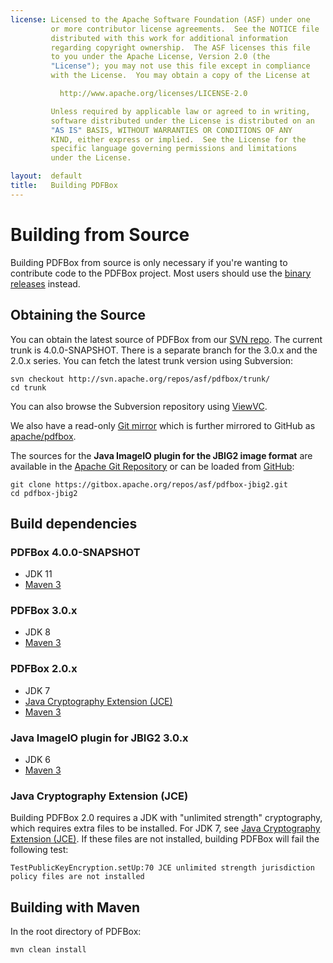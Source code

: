 ```yaml
---
license: Licensed to the Apache Software Foundation (ASF) under one
         or more contributor license agreements.  See the NOTICE file
         distributed with this work for additional information
         regarding copyright ownership.  The ASF licenses this file
         to you under the Apache License, Version 2.0 (the
         "License"); you may not use this file except in compliance
         with the License.  You may obtain a copy of the License at

           http://www.apache.org/licenses/LICENSE-2.0

         Unless required by applicable law or agreed to in writing,
         software distributed under the License is distributed on an
         "AS IS" BASIS, WITHOUT WARRANTIES OR CONDITIONS OF ANY
         KIND, either express or implied.  See the License for the
         specific language governing permissions and limitations
         under the License.

layout:  default
title:   Building PDFBox
---
```


# Building from Source

Building PDFBox from source is only necessary if you're wanting to contribute code to the PDFBox project. Most users should use the [binary releases](http://pdfbox.apache.org/download.cgi) instead.

## Obtaining the Source

You can obtain the latest source of PDFBox from our [SVN repo](http://svn.apache.org/repos/asf/pdfbox/). The current trunk is 4.0.0-SNAPSHOT. There is a separate branch for the 3.0.x and the 2.0.x series. You can fetch the latest trunk version using Subversion:

    svn checkout http://svn.apache.org/repos/asf/pdfbox/trunk/
    cd trunk

You can also browse the Subversion repository using [ViewVC](https://svn.apache.org/viewvc/pdfbox/).

We also have a read-only [Git mirror](https://git.apache.org/) which is further mirrored to GitHub as [apache/pdfbox](https://github.com/apache/pdfbox).

The sources for the **Java ImageIO plugin for the JBIG2 image format** are available in the  [Apache Git Repository](https://gitbox.apache.org/repos/asf/pdfbox-jbig2.git) or can be loaded from [GitHub](https://github.com/apache/pdfbox-jbig2):

    git clone https://gitbox.apache.org/repos/asf/pdfbox-jbig2.git
    cd pdfbox-jbig2

## Build dependencies

### PDFBox 4.0.0-SNAPSHOT

- JDK 11
- [Maven 3](http://maven.apache.org/)

### PDFBox 3.0.x

- JDK 8
- [Maven 3](http://maven.apache.org/)

### PDFBox 2.0.x

- JDK 7
- [Java Cryptography Extension (JCE)](#java-cryptography-extension-jce)
- [Maven 3](http://maven.apache.org/)

### Java ImageIO plugin for JBIG2 3.0.x

- JDK 6
- [Maven 3](http://maven.apache.org/)

### Java Cryptography Extension (JCE)

Building PDFBox 2.0 requires a JDK with "unlimited strength" cryptography, which requires extra files to be installed. For JDK 7, see [Java Cryptography Extension (JCE)](http://www.oracle.com/technetwork/java/javase/downloads/jce-7-download-432124.html). If these files are not installed, building PDFBox will fail the following test:

    TestPublicKeyEncryption.setUp:70 JCE unlimited strength jurisdiction policy files are not installed
    
## Building with Maven

In the root directory of PDFBox:

    mvn clean install
